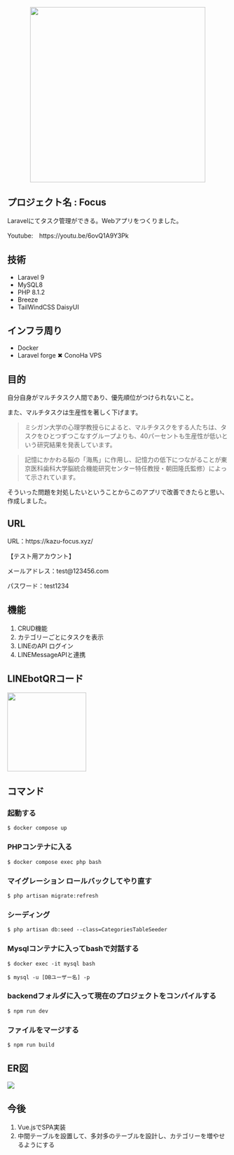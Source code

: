 <p align="center">
<a href="https://laravel.com" target="_blank"><img src="https://raw.githubusercontent.com/laravel/art/master/logo-lockup/5%20SVG/2%20CMYK/1%20Full%20Color/laravel-logolockup-cmyk-red.svg" width="400"></a>
</p>

## プロジェクト名 : Focus

<p>Laravelにてタスク管理ができる。Webアプリをつくりました。</p>

<p>Youtube:　https://youtu.be/6ovQ1A9Y3Pk</p> 

## 技術
<ul>
    <li> Laravel 9</li>
    <li> MySQL8 </li>
    <li> PHP 8.1.2 </li>
    <li> Breeze </li>
    <li> TailWindCSS DaisyUI</li>
</ul>

## インフラ周り
<ul>
    <li> Docker </li>
    <li> Laravel forge ✖︎ ConoHa VPS </li>
</ul>


## 目的

<p>自分自身がマルチタスク人間であり、優先順位がつけられないこと。</p>

<p>また、マルチタスクは生産性を著しく下げます。</p>

>ミシガン大学の心理学教授らによると、マルチタスクをする人たちは、タスクをひとつずつこなすグループよりも、40パーセントも生産性が低いという研究結果を発表しています。

>記憶にかかわる脳の「海馬」に作用し、記憶力の低下につながることが東京医科歯科大学脳統合機能研究センター特任教授・朝田隆氏監修）によって示されています。

<p>そういった問題を対処したいということからこのアプリで改善できたらと思い、作成しました。</p>

## URL

<p> URL：https://kazu-focus.xyz/ </p>

<p>【テスト用アカウント】</p>

<p>メールアドレス：test@123456.com </p>

<p>パスワード：test1234</p>

## 機能

<ol>
    <li>CRUD機能</li>
    <li>カテゴリーごとにタスクを表示</li>
    <li>LINEのAPI ログイン</li>
    <li>LINEMessageAPIと連携</li>
</ol>

## LINEbotQRコード
<img src="https://user-images.githubusercontent.com/77597098/215938417-cf913fce-3560-4d01-949b-ecbb2e0c403b.png" width="180px" height="180px">

## コマンド

### 起動する
```
$ docker compose up
```

### PHPコンテナに入る
```　
$ docker compose exec php bash
```

### マイグレーション ロールバックしてやり直す
```
$ php artisan migrate:refresh
```
### シーディング
```
$ php artisan db:seed --class=CategoriesTableSeeder
```

### Mysqlコンテナに入ってbashで対話する
```
$ docker exec -it mysql bash
```

```
$ mysql -u [DBユーザー名] -p
```

### backendフォルダに入って現在のプロジェクトをコンパイルする
```
$ npm run dev
```

### ファイルをマージする
```
$ npm run build
```

## ER図

[![](https://mermaid.ink/img/pako:eNqtVMFu1DAQ_ZVozttqs9tttzkjLogTNxQpcuPZrdXEXtnO0mW7hyQSXEBCSIgfqHpoJcoBIVFV8DGmiM_AThZlo82BAj4k8rzxm-fxzCwhFhQhAJQPGJlKkoY85J5dmUKpvLOznR2x9DRRJ8oLvBD87zc3Jv9gygtT3pris8lf_Tx_-ePdR2csvpniiymuTfHWFIXJz0OoyWKicSokwy5G61cdvjLlC1N8MuWlo86v7q6_mvy9yS-2AzjeTZnLeuPWEZsyrj1GvYePGuucyPiYSI-TFG3MRn55e_fm9W-Zm56YEpY0Zs1SVJqkM69GojlKNmFII6K3D8-IUs-EpB2IFHNGUW4jCeMYsY4jElNMj1BGWpwg75IUS7QJbktp0GxGW-iq_tUv8MeZiwXXyDvuaoPoTLUDV5_G5OJXZpph1IZcRPeGrZs747pkFi3gb6_cRikm2JGQjSK9Vz39k7y2BOugyPQ-Aqqq2UpgC12TdjpoPNX_oaKgBylK2xfUjpJKewj62NZtCK7FKU5IlmjXZs6VZFo8WfAYAi0z7EFNt54_EExIoqwVKdNCPq7HUzWlejAj_KkQjY_dQ7CEUwgOh7v-3nhwMNgf9Ufjwd6wBwsIfH-423dr_7A_OBiPRsNVD55XDP7qF-hStzg?type=png)](https://mermaid-js.github.io/mermaid-live-editor/edit#pako:eNqtVMFu1DAQ_ZVozttqs9tttzkjLogTNxQpcuPZrdXEXtnO0mW7hyQSXEBCSIgfqHpoJcoBIVFV8DGmiM_AThZlo82BAj4k8rzxm-fxzCwhFhQhAJQPGJlKkoY85J5dmUKpvLOznR2x9DRRJ8oLvBD87zc3Jv9gygtT3pris8lf_Tx_-ePdR2csvpniiymuTfHWFIXJz0OoyWKicSokwy5G61cdvjLlC1N8MuWlo86v7q6_mvy9yS-2AzjeTZnLeuPWEZsyrj1GvYePGuucyPiYSI-TFG3MRn55e_fm9W-Zm56YEpY0Zs1SVJqkM69GojlKNmFII6K3D8-IUs-EpB2IFHNGUW4jCeMYsY4jElNMj1BGWpwg75IUS7QJbktp0GxGW-iq_tUv8MeZiwXXyDvuaoPoTLUDV5_G5OJXZpph1IZcRPeGrZs747pkFi3gb6_cRikm2JGQjSK9Vz39k7y2BOugyPQ-Aqqq2UpgC12TdjpoPNX_oaKgBylK2xfUjpJKewj62NZtCK7FKU5IlmjXZs6VZFo8WfAYAi0z7EFNt54_EExIoqwVKdNCPq7HUzWlejAj_KkQjY_dQ7CEUwgOh7v-3nhwMNgf9Ufjwd6wBwsIfH-423dr_7A_OBiPRsNVD55XDP7qF-hStzg)

## 今後
<ol>
    <li> Vue.jsでSPA実装</li>
    <li> 中間テーブルを設置して、多対多のテーブルを設計し、カテゴリーを増やせるようにする</li>
</ol>
